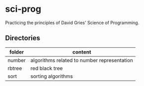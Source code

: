 # sci-prog
Practicing the principles of David Gries' Science of Programming. 


## Directories

| folder | content                                     |
| ------ | ------------------------------------------- |
| number | algorithms related to number representation |
| rbtree | red black tree                              |
| sort   | sorting algorithms                          |

